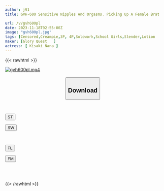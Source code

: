 ```yaml
---
author: j91
title: GVH-600 Sensitive Nipples And Orgasms. Picking Up A Female Brat Who Had Been Abandoned By Her Parents And Tricking Her Into Becoming A Sexual Aphrodisiac. Nana Kisaki

url: /v/gvh600pl
date: 2023-11-18T02:55:00Z
image: "gvh600pl.jpg"
tags: [Censored,Creampie,3P, 4P,Solowork,School Girls,Slender,Lotion	 ]
maker: [Glory Quest   ]
actress: [ Kisaki Nana ]
---
```



{{< rawhtml >}}

<div class="video" data-videoid="949qY2W4W1i1Rv">
    <a href="javascript:;">
        <img src="/v/gvh600pl/gvh600pl.jpg" width="WIDTH" height="HEIGHT" alt="gvh600pl.mp4" loading="lazy">
    </a>
</div>

<script type="text/javascript" src="https://j91.asia/asset/on-demand-st.js"></script>

<br>
  <link rel="stylesheet" href="https://j91.asia/asset/bs5.css">
  
  <center>
  <button class="btn btn-primary" type="button" data-bs-toggle="collapse" data-bs-target=".multi-collapse" aria-expanded="false" aria-controls="multiCollapseExample1 multiCollapseExample2"><h2>Download</h2></button></center>
</p>
<div class="row">
  <div class="col">
    <div class="collapse multi-collapse" id="multiCollapseExample1">
      <div class="card card-body">
	      	      <br>
<div class="buttons">  
<p><a href="https://streamtape.to/v/949qY2W4W1i1Rv" target="_blank"><button class="btn-hover color-3"><i class="fa fa-download"></i> ST</button></a></p>
<p><a href="https://sfastwish.com/f314pd81wjfn" target="_blank"><button class="btn-hover color-2"><i class="fa fa-download"></i> SW</button></a></p></div>
    </div>
  </div>
</div>
  <div class="col">
    <div class="collapse multi-collapse" id="multiCollapseExample2">
      <div class="card card-body">
	      <br>
<div class="buttons">
<p><a href="javascript:;" target="_blank"><button class="btn-hover color-9"><i class="fa fa-download"></i> FL</button></a></p>
<p><a href="javascript:;" target="_blank"><button class="btn-hover color-8"><i class="fa fa-download"></i> FM</button></a></p></div>
<br><br>
      </div>
    </div>
  </div>
</div>

{{< /rawhtml >}}
